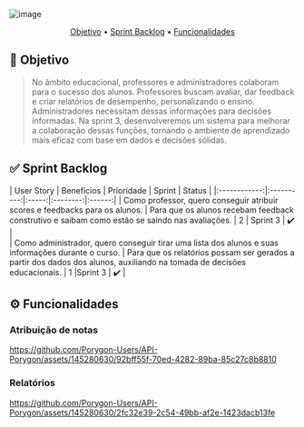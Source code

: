![image](https://github.com/Porygon-Users/API-Porygon/assets/145280630/fee6819b-02ba-42da-b3f0-ba30363a1ff9)

<p align = "center">
<a href="#Objetivo">Objetivo</a> •
<a href="#Sprint Backlog">Sprint Backlog</a> •
<a href="#Fncionalidades">Funcionalidades</a> 
</p>

##  🎯 Objetivo
<a name="Objetivo"></a>
> No âmbito educacional, professores e administradores colaboram para o sucesso dos alunos. Professores buscam avaliar, dar feedback e criar relatórios de desempenho, personalizando o ensino. Administradores necessitam dessas informações para decisões informadas. Na sprint 3, desenvolveremos um sistema para melhorar a colaboração dessas funções, tornando o ambiente de aprendizado mais eficaz com base em dados e decisões sólidas.


## ✅ Sprint Backlog
<a name="Sprint Backlog"></a>
| User Story  | Benefícios  | Prioridade | Sprint  | Status |
|:------------:|:----------:|:-----:|:--------:|:------:|
| Como professor, quero conseguir atribuir scores e feedbacks para os alunos. | Para que os alunos recebam feedback construtivo e saibam como estão se saindo nas avaliações. | 2 | Sprint 3 | ✔️  |  
| Como administrador, quero conseguir tirar uma lista dos alunos e suas informações durante o curso. | Para que os relatórios possam ser gerados a partir dos dados dos alunos, auxiliando na tomada de decisões educacionais. | 1 |Sprint 3 | ✔️ |

## ⚙️ Funcionalidades
<a name="Funcionalidades"></a>

### Atribuição de notas
https://github.com/Porygon-Users/API-Porygon/assets/145280630/92bff55f-70ed-4282-89ba-85c27c8b8810

### Relatórios
https://github.com/Porygon-Users/API-Porygon/assets/145280630/2fc32e39-2c54-49bb-af2e-1423dacb13fe

